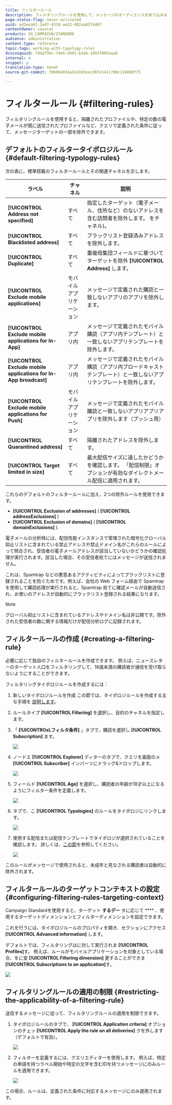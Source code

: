 ```yaml
---
title: フィルタールール
description: フィルタリングルールを使用して、メッセージのオーディエンスを絞り込みます。
page-status-flag: never-activated
uuid: ed3eea62-3a47-4318-ae22-d82aa857448f
contentOwner: sauviat
products: SG_CAMPAIGN/STANDARD
audience: administration
content-type: reference
topic-tags: working-with-typology-rules
discoiquuid: 7ddaf36c-74e6-4501-b3eb-3d03f005aaa6
internal: n
snippet: y
translation-type: tm+mt
source-git-commit: 396084934a41d103eecd6fe141c700c118000f75

---
```



# フィルタールール {#filtering-rules}

フィルタリングルールを使用すると、隔離されたプロファイルや、特定の数の電子メールが既に送信されたプロファイルなど、クエリで定義された条件に従って、メッセージターゲットの一部を除外できます。

## デフォルトのフィルタータイポロジルール {#default-filtering-typology-rules}

次の表に、標準搭載のフィルタールールとその関連チャネルを示します。

| ラベル | チャネル | 説明 |
---------|----------|---------
| **[!UICONTROL Address not specified]** | すべて | 指定したターゲット（電子メール、住所など）のないアドレスを含む訪問者を除外します。 をチャネル)。 |
| **[!UICONTROL Blacklisted address]** | すべて | ブラックリスト登録済みアドレスを除外します。 |
| **[!UICONTROL Duplicate]** | すべて | 重複母集団フィールドに基づいてターゲットを除外 **[!UICONTROL Address]** します。 |
| **[!UICONTROL Exclude mobile applications]** | モバイルアプリケーション | メッセージで定義された購読と一致しないアプリのアプリを除外します。 |
| **[!UICONTROL Exclude mobile applications for In-App]** | アプリ内 | メッセージで定義されたモバイル購読（アプリ内テンプレート）と一致しないアプリテンプレートを除外します。 |
| **[!UICONTROL Exclude mobile applications for In-App broadcast]** | アプリ内 | メッセージで定義されたモバイル購読（アプリ内ブロードキャストテンプレート）と一致しないアプリテンプレートを除外します。 |
| **[!UICONTROL Exclude mobile applications for Push]** | モバイルアプリケーション | メッセージで定義されたモバイル購読と一致しないアプリアプリアプリを除外します（プッシュ用） |
| **[!UICONTROL Quarantined address]** | すべて | 隔離されたアドレスを除外します。 |
| **[!UICONTROL Target limited in size]** | すべて | 最大配信サイズに達したかどうかを確認します。 「配信制限」オプションが有効なダイレクトメール配信に適用されます。 |

これらのデフォルトのフィルタールールに加え、2つの除外ルールを使用できます。

* **[!UICONTROL Exclusion of addresses]** ( **[!UICONTROL addressExclusions]** )
* **[!UICONTROL Exclusion of domains]** ( **[!UICONTROL domainExclusions]** ).

電子メールの分析時には、配信性能インスタンスで管理された暗号化グローバル抑止リストに含まれている禁止アドレスや禁止ドメイン名がこれらのルールによって照合され、受信者の電子メールアドレスが該当していないかどうかの確認処理が実行されます。該当した場合、その受信者宛てにはメッセージが送信されません。

これは、Spamtrap などの悪意あるアクティビティによってブラックリストに登録されることを防ぐためです。例えば、会社の Web フォーム経由で Spamtrap を使用して購読処理が実行されると、Spamtrap 宛てに確認メールが自動送信され、お使いのアドレスが自動的にブラックリスト登録される結果になります。

>[!NOTE]
>
>グローバル抑止リストに含まれているアドレスやドメイン名は非公開です。除外された受信者の数に関する情報だけが配信分析ログに記録されます。

## フィルタールールの作成 {#creating-a-filtering-rule}

必要に応じて独自のフィルタールールを作成できます。 例えば、ニュースレターのターゲット人口をフィルタリングして、18歳未満の購読者が通信を受け取らないようにすることができます。

フィルタリングタイポロジルールを作成するには：

1. 新しいタイポロジルールを作成 この節では、タイポロジルールを作成する主な手順を [説明します](../../sending/using/managing-typology-rules.md)。

1. ルールタイプ **[!UICONTROL Filtering]** を選択し、目的のチャネルを指定します。

1. 「 **[!UICONTROsLフィルタ条件]** 」タブで、購読を選択し **[!UICONTROL Subscription]** ます。

   ![](assets/typology_create-rule-subscription.png)

1. ノードエ **[!UICONTROL Explorer]** ディターのタブで、クエリを画面のメ **[!UICONTROL Subscriber]** インパーツにドラッグ&amp;ドロップします。

   ![](assets/typology_create-rule-subscriber.png)

1. フィールド **[!UICONTROL Age]** を選択し、購読者の年齢が18才以上になるようにフィルター条件を定義します。

   ![](assets/typology_create-rule-age.png)

1. タブで、こ **[!UICONTROL Typologies]** のルールをタイポロジにリンクします。

   ![](assets/typology_create-rule-typology.png)

1. 使用する配信または配信テンプレートでタイポロジが選択されていることを確認します。 詳しくは、[この節](../../sending/using/managing-typologies.md#applying-typologies-to-messages)を参照してください。

   ![](assets/typology_template.png)

このルールがメッセージで使用されると、未成年と見なされる購読者は自動的に除外されます。

## フィルタールールのターゲットコンテキストの設定 {#configuring-filtering-rules-targeting-context}

Campaign Standardを使用すると、ターゲット **するデー** タに応じて **** 、使用するターゲットディメンションとフィルターディメンションを設定できます。

これを行うには、タイポロジルールのプロパティを開き、セクションにアクセス **[!UICONTROL Advanced information]** します。

デフォルトでは、フィルタリングはに対して実行されま **[!UICONTROL Profiles]**&#x200B;す。 例えば、ルールがモバイルアプリケーションを対象としている場合、をに変 **[!UICONTROL Filtering dimension]** 更することができま **[!UICONTROL Subscriptions to an application]**&#x200B;す。

![](assets/typology_rule-order_2.png)

## フィルタリングルールの適用の制限 {#restricting-the-applicability-of-a-filtering-rule}

送信するメッセージに従って、フィルタリングルールの適用を制限できます。

1. タイポロジルールのタブで、 **[!UICONTROL Application criteria]** オプションのチェッ **[!UICONTROL Apply the rule on all deliveries]** クを外します（デフォルトで有効）。

   ![](assets/typology_limit.png)

1. フィルターを定義するには、クエリエディターを使用します。 例えば、特定の単語を持つラベル開始や特定の文字を含むIDを持つメッセージにのみルールを適用できます。

   ![](assets/typology_limit-rule.png)

この場合、ルールは、定義された条件に対応するメッセージにのみ適用されます。
